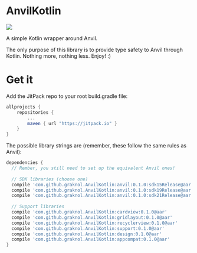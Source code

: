 # AnvilKotlin
[![](https://jitpack.io/v/graknol/AnvilKotlin.svg)](https://jitpack.io/#graknol/AnvilKotlin)

A simple Kotlin wrapper around Anvil.

The only purpose of this library is to provide type safety to Anvil through Kotlin. Nothing more, nothing less. Enjoy! :) 

# Get it

Add the JitPack repo to your root build.gradle file:
```gradle
allprojects {
	repositories {
		...
		maven { url "https://jitpack.io" }
	}
}
```

The possible library strings are (remember, these follow the same rules as Anvil):
```gradle
dependencies {
  // Rember, you still need to set up the equivalent Anvil ones!
  
  // SDK libraries (choose one)
  compile 'com.github.graknol.AnvilKotlin:anvil:0.1.0:sdk15Release@aar'
  compile 'com.github.graknol.AnvilKotlin:anvil:0.1.0:sdk19Release@aar'
  compile 'com.github.graknol.AnvilKotlin:anvil:0.1.0:sdk21Release@aar'
  
  // Support libraries
  compile 'com.github.graknol.AnvilKotlin:cardview:0.1.0@aar'
  compile 'com.github.graknol.AnvilKotlin:gridlayout:0.1.0@aar'
  compile 'com.github.graknol.AnvilKotlin:recyclerview:0.1.0@aar'
  compile 'com.github.graknol.AnvilKotlin:support:0.1.0@aar'
  compile 'com.github.graknol.AnvilKotlin:design:0.1.0@aar'
  compile 'com.github.graknol.AnvilKotlin:appcompat:0.1.0@aar'
}
